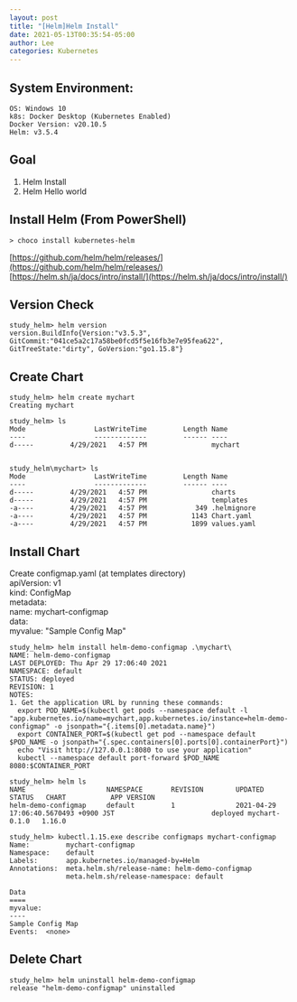 ```yaml
---
layout: post
title: "[Helm]Helm Install"
date: 2021-05-13T00:35:54-05:00
author: Lee
categories: Kubernetes
---
```


## System Environment:
    OS: Windows 10
    k8s: Docker Desktop (Kubernetes Enabled)
    Docker Version: v20.10.5
    Helm: v3.5.4

## Goal
1. Helm Install
2. Helm Hello world 


## Install Helm (From PowerShell)
    > choco install kubernetes-helm  
[https://github.com/helm/helm/releases/](https://github.com/helm/helm/releases/)  
[https://helm.sh/ja/docs/intro/install/](https://helm.sh/ja/docs/intro/install/)  

## Version Check
    study_helm> helm version
	version.BuildInfo{Version:"v3.5.3", GitCommit:"041ce5a2c17a58be0fcd5f5e16fb3e7e95fea622", GitTreeState:"dirty", GoVersion:"go1.15.8"}

## Create Chart
    study_helm> helm create mychart
	Creating mychart

    study_helm> ls
	Mode                 LastWriteTime         Length Name
	----                 -------------         ------ ----
	d-----         4/29/2021   4:57 PM                mychart


    study_helm\mychart> ls	
	Mode                 LastWriteTime         Length Name
	----                 -------------         ------ ----
	d-----         4/29/2021   4:57 PM                charts
	d-----         4/29/2021   4:57 PM                templates
	-a----         4/29/2021   4:57 PM            349 .helmignore
	-a----         4/29/2021   4:57 PM           1143 Chart.yaml
	-a----         4/29/2021   4:57 PM           1899 values.yaml

  


## Install Chart
Create configmap.yaml (at templates directory)  
    apiVersion: v1  
    kind: ConfigMap  
    metadata:   
    name: mychart-configmap  
    data:  
    myvalue: "Sample Config Map"  

    study_helm> helm install helm-demo-configmap .\mychart\
	NAME: helm-demo-configmap
	LAST DEPLOYED: Thu Apr 29 17:06:40 2021
	NAMESPACE: default
	STATUS: deployed
	REVISION: 1
	NOTES:
	1. Get the application URL by running these commands:
	  export POD_NAME=$(kubectl get pods --namespace default -l "app.kubernetes.io/name=mychart,app.kubernetes.io/instance=helm-demo-configmap" -o jsonpath="{.items[0].metadata.name}")
	  export CONTAINER_PORT=$(kubectl get pod --namespace default $POD_NAME -o jsonpath="{.spec.containers[0].ports[0].containerPort}")
	  echo "Visit http://127.0.0.1:8080 to use your application"
	  kubectl --namespace default port-forward $POD_NAME 8080:$CONTAINER_PORT

    study_helm> helm ls
	NAME                    NAMESPACE       REVISION        UPDATED                                                      STATUS   CHART           APP VERSION
	helm-demo-configmap     default         1               2021-04-29 17:06:40.5670493 +0900 JST                        deployed mychart-0.1.0   1.16.0

    study_helm> kubectl.1.15.exe describe configmaps mychart-configmap
	Name:         mychart-configmap
	Namespace:    default
	Labels:       app.kubernetes.io/managed-by=Helm
	Annotations:  meta.helm.sh/release-name: helm-demo-configmap
	              meta.helm.sh/release-namespace: default

	Data
	====
	myvalue:
	----
	Sample Config Map
	Events:  <none>


## Delete Chart  
    study_helm> helm uninstall helm-demo-configmap
    release "helm-demo-configmap" uninstalled

